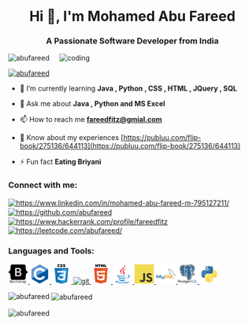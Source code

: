 <p>
  <img align= "center" src=""C:\Users\loned\OneDrive\Desktop\GITHUB\BACKGROUND.png" />
</p>

<h1 align="center">Hi 👋, I'm Mohamed Abu Fareed</h1>
<h3 align="center">A Passionate Software Developer from India</h3>

<img align="right" alt="coding" width="400" src="https://www.google.com/url?sa=i&url=https%3A%2F%2Fin.pinterest.com%2Fpin%2F126663808259169690%2F&psig=AOvVaw3BT6VRVuXiKXG7eFC06ol6&ust=1697983837262000&source=images&cd=vfe&opi=89978449&ved=0CBEQjRxqFwoTCOCf0e-oh4IDFQAAAAAdAAAAABAE">

<p align="left"> <img src="https://komarev.com/ghpvc/?username=abufareed&label=Profile%20views&color=0e75b6&style=flat" alt="abufareed" /> </p>

<p align="left"> <a href="https://github.com/ryo-ma/github-profile-trophy"><img src="https://github-profile-trophy.vercel.app/?username=abufareed" alt="abufareed" /></a> </p>

- 🌱 I’m currently learning **Java , Python , CSS , HTML , JQuery , SQL**

- 💬 Ask me about **Java , Python and MS Excel**

- 📫 How to reach me **fareedfitz@gmial.com**

- 📄 Know about my experiences [https://publuu.com/flip-book/275136/644113](https://publuu.com/flip-book/275136/644113)

- ⚡ Fun fact **Eating Briyani**

<h3 align="left">Connect with me:</h3>
<p align="left">
<a href="https://linkedin.com/in/https://www.linkedin.com/in/mohamed-abu-fareed-m-795127211/" target="blank"><img align="center" src="https://raw.githubusercontent.com/rahuldkjain/github-profile-readme-generator/master/src/images/icons/Social/linked-in-alt.svg" alt="https://www.linkedin.com/in/mohamed-abu-fareed-m-795127211/" height="30" width="40" /></a>
<a href="https://instagram.com/https://github.com/abufareed" target="blank"><img align="center" src="https://raw.githubusercontent.com/rahuldkjain/github-profile-readme-generator/master/src/images/icons/Social/instagram.svg" alt="https://github.com/abufareed" height="30" width="40" /></a>
<a href="https://www.hackerrank.com/https://www.hackerrank.com/profile/fareedfitz" target="blank"><img align="center" src="https://raw.githubusercontent.com/rahuldkjain/github-profile-readme-generator/master/src/images/icons/Social/hackerrank.svg" alt="https://www.hackerrank.com/profile/fareedfitz" height="30" width="40" /></a>
<a href="https://www.leetcode.com/https://leetcode.com/abufareed/" target="blank"><img align="center" src="https://raw.githubusercontent.com/rahuldkjain/github-profile-readme-generator/master/src/images/icons/Social/leet-code.svg" alt="https://leetcode.com/abufareed/" height="30" width="40" /></a>
</p>

<h3 align="left">Languages and Tools:</h3>
<p align="left"> <a href="https://getbootstrap.com" target="_blank" rel="noreferrer"> <img src="https://raw.githubusercontent.com/devicons/devicon/master/icons/bootstrap/bootstrap-plain-wordmark.svg" alt="bootstrap" width="40" height="40"/> </a> <a href="https://www.cprogramming.com/" target="_blank" rel="noreferrer"> <img src="https://raw.githubusercontent.com/devicons/devicon/master/icons/c/c-original.svg" alt="c" width="40" height="40"/> </a> <a href="https://www.w3schools.com/css/" target="_blank" rel="noreferrer"> <img src="https://raw.githubusercontent.com/devicons/devicon/master/icons/css3/css3-original-wordmark.svg" alt="css3" width="40" height="40"/> </a> <a href="https://git-scm.com/" target="_blank" rel="noreferrer"> <img src="https://www.vectorlogo.zone/logos/git-scm/git-scm-icon.svg" alt="git" width="40" height="40"/> </a> <a href="https://www.w3.org/html/" target="_blank" rel="noreferrer"> <img src="https://raw.githubusercontent.com/devicons/devicon/master/icons/html5/html5-original-wordmark.svg" alt="html5" width="40" height="40"/> </a> <a href="https://www.java.com" target="_blank" rel="noreferrer"> <img src="https://raw.githubusercontent.com/devicons/devicon/master/icons/java/java-original.svg" alt="java" width="40" height="40"/> </a> <a href="https://developer.mozilla.org/en-US/docs/Web/JavaScript" target="_blank" rel="noreferrer"> <img src="https://raw.githubusercontent.com/devicons/devicon/master/icons/javascript/javascript-original.svg" alt="javascript" width="40" height="40"/> </a> <a href="https://www.mysql.com/" target="_blank" rel="noreferrer"> <img src="https://raw.githubusercontent.com/devicons/devicon/master/icons/mysql/mysql-original-wordmark.svg" alt="mysql" width="40" height="40"/> </a> <a href="https://www.postgresql.org" target="_blank" rel="noreferrer"> <img src="https://raw.githubusercontent.com/devicons/devicon/master/icons/postgresql/postgresql-original-wordmark.svg" alt="postgresql" width="40" height="40"/> </a> <a href="https://www.python.org" target="_blank" rel="noreferrer"> <img src="https://raw.githubusercontent.com/devicons/devicon/master/icons/python/python-original.svg" alt="python" width="40" height="40"/> </a> </p>

<p><img align="left" src="https://github-readme-stats.vercel.app/api/top-langs?username=abufareed&show_icons=true&locale=en&layout=compact" alt="abufareed" /></p>

<p>&nbsp;<img align="center" src="https://github-readme-stats.vercel.app/api?username=abufareed&show_icons=true&locale=en" alt="abufareed" /></p>

<p><img align="center" src="https://github-readme-streak-stats.herokuapp.com/?user=abufareed&" alt="abufareed" /></p>
